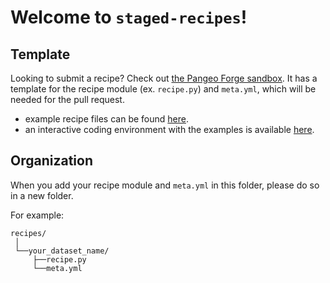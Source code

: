 # Welcome to `staged-recipes`!

## Template
Looking to submit a recipe? Check out [the Pangeo Forge sandbox](https://github.com/pangeo-forge/sandbox). It has a template for the recipe module (ex. `recipe.py`) and `meta.yml`, which will be needed for the pull request.
* example recipe files can be found [here](https://github.com/pangeo-forge/sandbox/tree/main/recipe ). 
* an interactive coding environment with the examples is available [here](https://mybinder.org/v2/gh/pangeo-forge/sandbox/binder ).

## Organization
When you add your recipe module and `meta.yml` in this folder, please do so in a new folder.

For example:
```
recipes/
 │
 └──your_dataset_name/
     ├──recipe.py
     └──meta.yml
```
